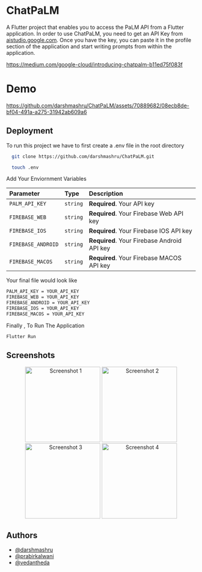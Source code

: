 
# ChatPaLM

A Flutter project that enables you to access the PaLM API from a Flutter application. In order to use ChatPaLM, you need to get an API Key from [aistudio.google.com](https://aistudio.google.com/). Once you have the key, you can paste it in the profile section of the application and start writing prompts from within the application.

https://medium.com/google-cloud/introducing-chatpalm-b11ed75f083f

# Demo


https://github.com/darshmashru/ChatPaLM/assets/70889682/08ecb8de-bf04-491a-a275-31942ab609a6




## Deployment

To run this project we have to first create a .env file in the root directory

```bash
  git clone https://github.com/darshmashru/ChatPaLM.git
```

```bash
  touch .env
```

Add Your Enviornment Variables 

| Parameter | Type     | Description                |
| :-------- | :------- | :------------------------- |
| `PALM_API_KEY` | `string` | **Required**. Your API key |
| `FIREBASE_WEB` | `string` | **Required**. Your Firebase Web API key |
| `FIREBASE_IOS` | `string` | **Required**. Your Firebase IOS API key |
| `FIREBASE_ANDROID` | `string` | **Required**. Your Firebase Android API key |
| `FIREBASE_MACOS` | `string` | **Required**. Your Firebase MACOS API key |

Your final file would look like 
```bash
PALM_API_KEY = YOUR_API_KEY
FIREBASE_WEB = YOUR_API_KEY
FIREBASE_ANDROID = YOUR_API_KEY
FIREBASE_IOS = YOUR_API_KEY
FIREBASE_MACOS = YOUR_API_KEY
```


Finally , To Run The Application

```bash
Flutter Run
```



## Screenshots

<div align="center">
  <img src="https://demochatpalm.s3.eu-north-1.amazonaws.com/chatpalm1.png" alt="Screenshot 1" width="200"/>
  <img src="https://demochatpalm.s3.eu-north-1.amazonaws.com/chatpalm2.png" alt="Screenshot 2" width="200"/>
</div>

<div align="center">
  <img src="https://demochatpalm.s3.eu-north-1.amazonaws.com/chatpalm3.png" alt="Screenshot 3" width="200"/>
  <img src="https://demochatpalm.s3.eu-north-1.amazonaws.com/chatpalm4.png" alt="Screenshot 4" width="200"/>
</div>



## Authors

- [@darshmashru](https://www.github.com/darshmashru)
- [@prabirkalwani](https://www.github.com/prabirkalwani)
- [@vedantheda](https://www.github.com/vedantheda)

